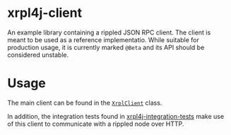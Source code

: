 # xrpl4j-client

An example library containing a rippled JSON RPC client. The client is meant to be used as a reference implementatio. 
While suitable for production usage, it is currently marked `@Beta` and its API should be considered unstable.

# Usage

The main client can be found in the [`XrplClient`](./src/main/java/org/xrpl/xrpl4j/client/XrplClient.java) class.

In addition, the integration tests found in [xrpl4j-integration-tests](../xrpl4j-integration-tests) make use of this client to
communicate with a rippled node over HTTP.


